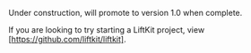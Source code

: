 Under construction, will promote to version 1.0 when complete.

If you are looking to try starting a LiftKit project, view [https://github.com/liftkit/liftkit].
